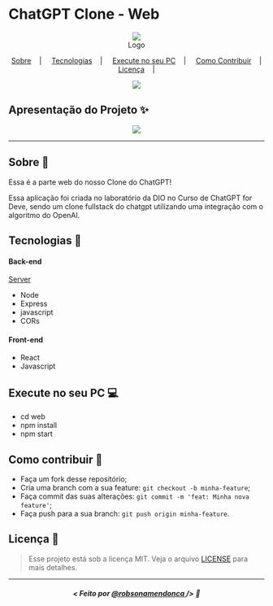 <h1>ChatGPT Clone - Web</h1>

<p align="center">
<image src="https://placehold.co/300x100/000000/FFF?text=ChatGPT Clone"/></br>
<label>Logo</label>
</p>

<p align="center">
  <a href="#sobre-memo">Sobre</a>&nbsp;&nbsp;&nbsp; | &nbsp;&nbsp;&nbsp;
  <a href="#tecnologias-rocket">Tecnologias</a>&nbsp;&nbsp;&nbsp; | &nbsp;&nbsp;&nbsp;
  <a href="#execute-no-seu-pc-computer">Execute no seu PC</a>&nbsp;&nbsp;&nbsp; | &nbsp;&nbsp;&nbsp;
  <a href="#como-contribuir-">Como Contribuir</a>&nbsp;&nbsp;&nbsp; | &nbsp;&nbsp;&nbsp;
  <a href="#licença-scroll">Licença</a>&nbsp;&nbsp;&nbsp; | &nbsp;&nbsp;&nbsp;
</p>

<p align="center">
<image src="https://img.shields.io/badge/Shields-customizados-red"/>
</p>

## Apresentação do Projeto :sparkles:

<p align="center">
<image src="chatgpt_dio_lab.png" />
</p>

---

## Sobre :memo:

Essa é a parte web do nosso Clone do ChatGPT!

Essa aplicação foi criada no laboratório da DIO no Curso de ChatGPT for Deve, sendo um clone fullstack do chatgpt utilizando uma integração com o algoritmo do OpenAI.

## Tecnologias :rocket:
#### Back-end
[Server](hhttps://github.com/robsonamendonca/dio-chatgpt/tree/main/server)
 - Node
 - Express
 - javascript
 - CORs

#### Front-end
 - React
 - Javascript

## Execute no seu PC :computer:

- cd web
- npm install
- npm start

## Como contribuir 🤔

- Faça um fork desse repositório;
- Cria uma branch com a sua feature: `git checkout -b minha-feature`;
- Faça commit das suas alterações: `git commit -m 'feat: Minha nova feature'`;
- Faça push para a sua branch: `git push origin minha-feature`.

## Licença :scroll:

> Esse projeto está sob a licença MIT. Veja o arquivo [LICENSE](LICENSE) para mais detalhes.

---

##### <p align="center"> <strong> < Feito por <a href="https://github.com/robsonamendonca"> @robsonamendonca  </a> /> </strong>  :wave:
